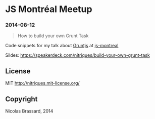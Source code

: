 # JS Montréal Meetup

### 2014-08-12

> How to build your own Grunt Task

Code snippets for my talk about [Gruntjs](http://gruntjs.com/)
at [js-montreal](http://js-montreal.org/)

Sildes: <https://speakerdeck.com/nitriques/build-your-own-grunt-task>

## License

MIT <http://nitriques.mit-license.org/>

## Copyright

Nicolas Brassard, 2014
